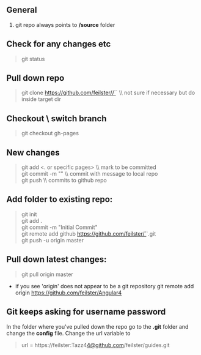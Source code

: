 ## General
1. git repo always points to **/source** folder 

## Check for any changes etc
> git status

## Pull down repo
> git clone https://github.com/feilster//`<repo name/>`   \\\ not sure if necessary but do inside target dir

## Checkout \ switch branch
> git checkout gh-pages

## New changes
> git add <. or specific pages>  \\\ mark to be committed  
> git commit -m "<any descriptive commit message>"   \\\  commit with message to local repo  
> git push   \\\ commits to github repo


## Add folder to existing repo:
> git init  
> git add .  
> git commit -m "Initial Commit"  
> git remote add github https://github.com/feilster/`<repo-name>`.git  
> git push -u origin master   

## Pull down latest changes:
> git pull origin master
* if you see 'origin' does not appear to be a git repository
git remote add origin https://github.com/feilster/Angular4

## Git keeps asking for username password

In the folder where you've pulled down the repo go to the **.git** folder and change the **config** file. Change the url variable to
> url = https://feilster:Tazz$4$4@github.com/feilster/guides.git
